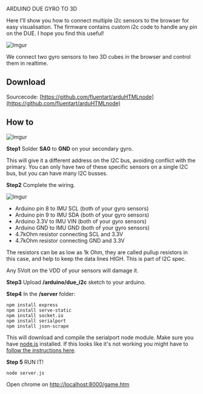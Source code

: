 ARDUINO DUE GYRO TO 3D

Here I'll show you how to connect multiple i2c sensors to the browser for easy visualisation. The firmware contains custom i2c code to handle any pin on the DUE. I hope you find this useful!

![Imgur](http://i.imgur.com/45LmN5Y.jpg)

We connect two gyro sensors to two 3D cubes in the browser and control them in realtime.

## Download

Sourcecode: [https://github.com/fluentart/arduHTMLnode](https://github.com/fluentart/arduHTMLnode)

## How to 

![Imgur](http://i.imgur.com/5CQfA8g.jpg)

**Step1** Solder **SA0** to **GND** on your secondary gyro.

This will give it a different address on the I2C bus, avoiding conflict with the primary. You can only have two of these specific sensors on a single I2C bus, but you can have many I2C busses.

**Step2** Complete the wiring.

![Imgur](http://i.imgur.com/peCnty7.jpg)

* Arduino pin 8 to IMU SCL (both of your gyro sensors)
* Arduino pin 9 to IMU SDA (both of your gyro sensors)
* Arduino 3.3V to IMU VIN (both of your gyro sensors)
* Arduino GND to IMU GND (both of your gyro sensors)
* 4.7kOhm resistor connecting SCL and 3.3V
* 4.7kOhm resistor connecting GND and 3.3V

The resistors can be as low as 1k Ohm, they are called pullup resistors in this case, and help to keep the data lines HIGH. This is part of I2C spec.

Any 5Volt on the VDD of your sensors will damage it.

**Step3** Upload **/arduino/due_i2c** sketch to your arduino.

**Step4** In the **/server** folder:

    npm install express
    npm install serve-static
    npm install socket.io
    npm install serialport
    npm install json-scrape


This will download and compile the serialport node module. Make sure you have [node.js](https://nodejs.org/) installed. If this looks like it's not working you might have to [follow the instructions here](https://github.com/voodootikigod/node-serialport).

**Step 5** RUN IT!

    node server.js

Open chrome on [http://localhost:8000/game.htm](http://localhost:8000/game.htm)
